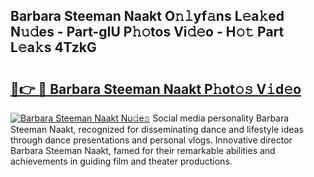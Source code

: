 ## Barbara Steeman Naakt O𝚗𝚕yf𝚊ns L𝚎a𝚔ed N𝚞𝚍es - Part-gIU P𝚑𝚘tos Vi𝚍𝚎o - H𝚘𝚝 Part L𝚎a𝚔s 4TzkG

# <h2><a href="http://kf407zb.oniu.top/?m=Barbara+Steeman+Naakt">🔗👉 🔴 Barbara Steeman Naakt P𝚑ot𝚘𝚜 V𝚒d𝚎o</a></h2>

[![Barbara Steeman Naakt Nu𝚍e𝚜](https://i.imgur.com/0qMVB7G.gif)](http://kf407zb.oniu.top/?m=Barbara+Steeman+Naakt)
Social media personality Barbara Steeman Naakt, recognized for disseminating dance and lifestyle ideas through dance presentations and personal vlogs. Innovative director Barbara Steeman Naakt, famed for their remarkable abilities and achievements in guiding film and theater productions.  
